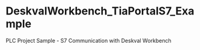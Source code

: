 # DeskvalWorkbench_TiaPortalS7_Example
PLC Project Sample - S7 Communication with Deskval Workbench
